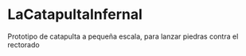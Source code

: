 # LaCatapultaInfernal
Prototipo de catapulta a pequeña escala, para lanzar piedras contra el rectorado
